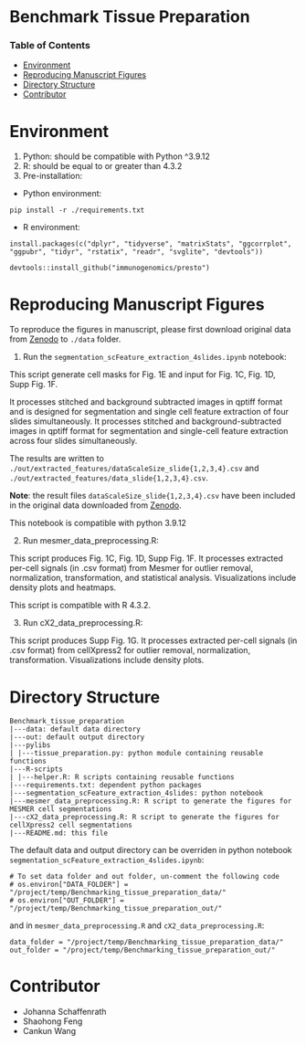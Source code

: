 # Benchmark Tissue Preparation

### Table of Contents
- [Environment](#environment)
- [Reproducing Manuscript Figures](#reproducing)
- [Directory Structure](#directory)
- [Contributor](#contributor)

<a name="environment"></a>
# Environment
1. Python: should be compatible with Python ^3.9.12
2. R: should be equal to or greater than 4.3.2
3. Pre-installation:
   
 - Python environment:
```
pip install -r ./requirements.txt
```
 - R environment:
```
install.packages(c("dplyr", "tidyverse", "matrixStats", "ggcorrplot", "ggpubr", "tidyr", "rstatix", "readr", "svglite", "devtools"))

devtools::install_github("immunogenomics/presto")
```

<a name="reproducing"></a>
# Reproducing Manuscript Figures

To reproduce the figures in manuscript, please first download original data from [Zenodo](https://doi.org/10.5281/zenodo.11391050) to `./data` folder.

 1. Run the `segmentation_scFeature_extraction_4slides.ipynb` notebook:

This script generate cell masks for Fig. 1E and input for Fig. 1C, Fig. 1D, Supp Fig. 1F.

It processes stitched and background subtracted images in qptiff format and is designed for segmentation and single cell feature extraction of four slides simultaneously. It processes stitched and background-subtracted images in qptiff format for segmentation and single-cell feature extraction across four slides simultaneously.

The results are written to `./out/extracted_features/dataScaleSize_slide{1,2,3,4}.csv` and `./out/extracted_features/data_slide{1,2,3,4}.csv`. 

**Note**: the result files `dataScaleSize_slide{1,2,3,4}.csv` have been included in the original data downloaded from [Zenodo](https://doi.org/10.5281/zenodo.11391050).

This notebook is compatible with python 3.9.12

2. Run mesmer_data_preprocessing.R:

This script produces Fig. 1C, Fig. 1D, Supp Fig. 1F. It processes extracted per-cell signals (in .csv format) from Mesmer for outlier removal, normalization, transformation, and statistical analysis. Visualizations include density plots and heatmaps. 

This script is compatible with R 4.3.2.

3. Run cX2_data_preprocessing.R:

This script produces Supp Fig. 1G. It processes extracted per-cell signals (in .csv format) from cellXpress2 for outlier removal, normalization, transformation. Visualizations include density plots. 

<a name="directory"></a>
# Directory Structure

```
Benchmark_tissue_preparation
|---data: default data directory
|---out: default output directory
|---pylibs
| |---tissue_preparation.py: python module containing reusable functions
|---R-scripts
| |---helper.R: R scripts containing reusable functions
|---requirements.txt: dependent python packages
|---segmentation_scFeature_extraction_4slides: python notebook
|---mesmer_data_preprocessing.R: R script to generate the figures for MESMER cell segmentations
|---cX2_data_preprocessing.R: R script to generate the figures for cellXpress2 cell segmentations
|---README.md: this file
```
The default data and output directory can be overriden in python notebook `segmentation_scFeature_extraction_4slides.ipynb`:

```
# To set data folder and out folder, un-comment the following code
# os.environ["DATA_FOLDER"] = "/project/temp/Benchmarking_tissue_preparation_data/"
# os.environ["OUT_FOLDER"] = "/project/temp/Benchmarking_tissue_preparation_out/"
```
and in `mesmer_data_preprocessing.R` and `cX2_data_preprocessing.R`:
```
data_folder = "/project/temp/Benchmarking_tissue_preparation_data/"
out_folder = "/project/temp/Benchmarking_tissue_preparation_out/"
```

<a name="contributor"></a>
# Contributor
* Johanna Schaffenrath
* Shaohong Feng
* Cankun Wang
